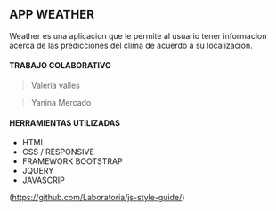 ## APP WEATHER

Weather es una aplicacion que le permite al usuario tener informacion acerca de las predicciones del clima de acuerdo a su localizacion.

#### TRABAJO COLABORATIVO 

>Valeria valles 

>Yanina Mercado 


#### HERRAMIENTAS UTILIZADAS

- HTML
- CSS / RESPONSIVE
- FRAMEWORK BOOTSTRAP
- JQUERY
- JAVASCRIP


(https://github.com/Laboratoria/js-style-guide/)

